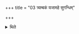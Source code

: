 +++
title = "03 त्र्यम्बकं यजामहे सुगन्धिम्"

+++

<details><summary>थिते</summary>

3. The (daughter) of the sacrificer desirous to get husband should go round (the fire) with tryambakaṁ yajāmahe...
</details>
